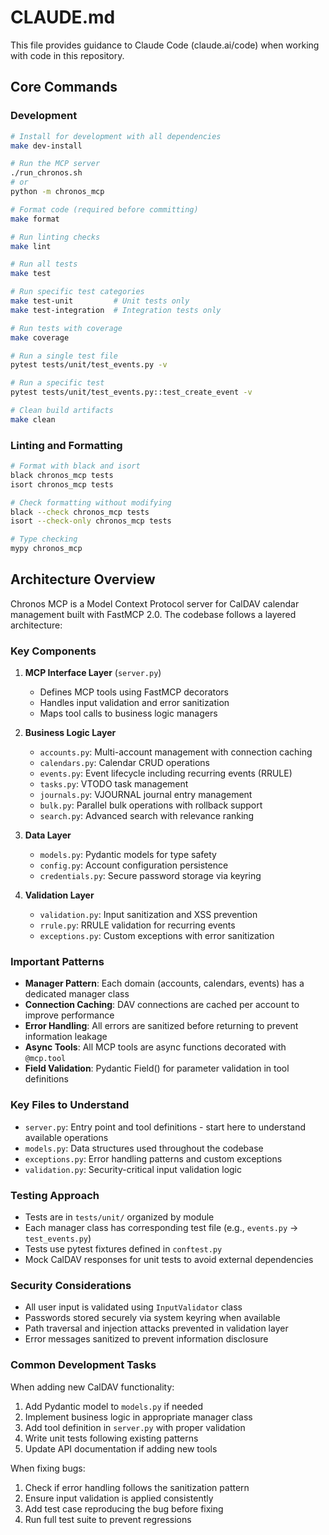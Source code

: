 # CLAUDE.md

This file provides guidance to Claude Code (claude.ai/code) when working with code in this repository.

## Core Commands

### Development
```bash
# Install for development with all dependencies
make dev-install

# Run the MCP server
./run_chronos.sh
# or
python -m chronos_mcp

# Format code (required before committing)
make format

# Run linting checks
make lint

# Run all tests
make test

# Run specific test categories
make test-unit         # Unit tests only
make test-integration  # Integration tests only

# Run tests with coverage
make coverage

# Run a single test file
pytest tests/unit/test_events.py -v

# Run a specific test
pytest tests/unit/test_events.py::test_create_event -v

# Clean build artifacts
make clean
```

### Linting and Formatting
```bash
# Format with black and isort
black chronos_mcp tests
isort chronos_mcp tests

# Check formatting without modifying
black --check chronos_mcp tests
isort --check-only chronos_mcp tests

# Type checking
mypy chronos_mcp
```

## Architecture Overview

Chronos MCP is a Model Context Protocol server for CalDAV calendar management built with FastMCP 2.0. The codebase follows a layered architecture:

### Key Components

1. **MCP Interface Layer** (`server.py`)
   - Defines MCP tools using FastMCP decorators
   - Handles input validation and error sanitization
   - Maps tool calls to business logic managers

2. **Business Logic Layer** 
   - `accounts.py`: Multi-account management with connection caching
   - `calendars.py`: Calendar CRUD operations
   - `events.py`: Event lifecycle including recurring events (RRULE)
   - `tasks.py`: VTODO task management
   - `journals.py`: VJOURNAL journal entry management
   - `bulk.py`: Parallel bulk operations with rollback support
   - `search.py`: Advanced search with relevance ranking

3. **Data Layer**
   - `models.py`: Pydantic models for type safety
   - `config.py`: Account configuration persistence
   - `credentials.py`: Secure password storage via keyring

4. **Validation Layer**
   - `validation.py`: Input sanitization and XSS prevention
   - `rrule.py`: RRULE validation for recurring events
   - `exceptions.py`: Custom exceptions with error sanitization

### Important Patterns

- **Manager Pattern**: Each domain (accounts, calendars, events) has a dedicated manager class
- **Connection Caching**: DAV connections are cached per account to improve performance
- **Error Handling**: All errors are sanitized before returning to prevent information leakage
- **Async Tools**: All MCP tools are async functions decorated with `@mcp.tool`
- **Field Validation**: Pydantic Field() for parameter validation in tool definitions

### Key Files to Understand

- `server.py`: Entry point and tool definitions - start here to understand available operations
- `models.py`: Data structures used throughout the codebase
- `exceptions.py`: Error handling patterns and custom exceptions
- `validation.py`: Security-critical input validation logic

### Testing Approach

- Tests are in `tests/unit/` organized by module
- Each manager class has corresponding test file (e.g., `events.py` → `test_events.py`)
- Tests use pytest fixtures defined in `conftest.py`
- Mock CalDAV responses for unit tests to avoid external dependencies

### Security Considerations

- All user input is validated using `InputValidator` class
- Passwords stored securely via system keyring when available
- Path traversal and injection attacks prevented in validation layer
- Error messages sanitized to prevent information disclosure

### Common Development Tasks

When adding new CalDAV functionality:
1. Add Pydantic model to `models.py` if needed
2. Implement business logic in appropriate manager class
3. Add tool definition in `server.py` with proper validation
4. Write unit tests following existing patterns
5. Update API documentation if adding new tools

When fixing bugs:
1. Check if error handling follows the sanitization pattern
2. Ensure input validation is applied consistently
3. Add test case reproducing the bug before fixing
4. Run full test suite to prevent regressions